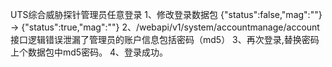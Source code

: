 UTS综合威胁探针管理员任意登录
1、修改登录数据包 {"status":false,"mag":""} -> {"status":true,"mag":""}
2、/webapi/v1/system/accountmanage/account接口逻辑错误泄漏了管理员的账户信息包括密码（md5）
3、再次登录,替换密码上个数据包中md5密码。
4、登录成功。
